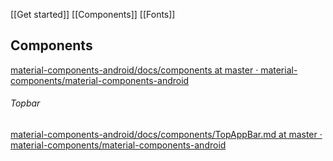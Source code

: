 [[Get started]]
[[Components]]
[[Fonts]]

## Components
[material-components-android/docs/components at master · material-components/material-components-android](https://github.com/material-components/material-components-android/tree/master/docs/components)

###### Topbar
[material-components-android/docs/components/TopAppBar.md at master · material-components/material-components-android](https://github.com/material-components/material-components-android/blob/master/docs/components/TopAppBar.md)
